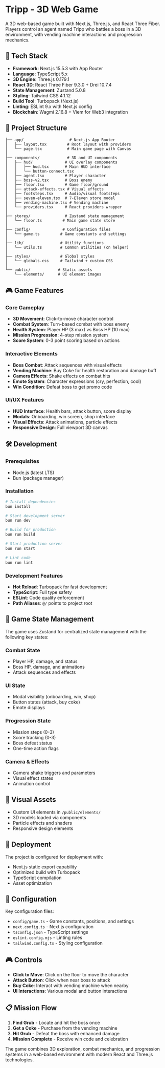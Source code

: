 # Tripp - 3D Web Game

A 3D web-based game built with Next.js, Three.js, and React Three Fiber. Players control an agent named Tripp who battles a boss in a 3D environment, with vending machine interactions and progression mechanics.

## 🚀 Tech Stack

- **Framework**: Next.js 15.5.3 with App Router
- **Language**: TypeScript 5.x
- **3D Engine**: Three.js 0.179.1
- **React 3D**: React Three Fiber 9.3.0 + Drei 10.7.4
- **State Management**: Zustand 5.0.8
- **Styling**: Tailwind CSS 4.1.12
- **Build Tool**: Turbopack (Next.js)
- **Linting**: ESLint 9.x with Next.js config
- **Blockchain**: Wagmi 2.16.8 + Viem for Web3 integration

## 📁 Project Structure

```
├── app/                    # Next.js App Router
│   ├── layout.tsx         # Root layout with providers
│   └── page.tsx           # Main game page with Canvas
│
├── components/            # 3D and UI components
│   ├── hud/              # UI overlay components
│   │   ├── hud.tsx       # Main HUD interface
│   │   └── button-connect.tsx
│   ├── agent.tsx         # Player character
│   ├── boss-v2.tsx       # Boss enemy
│   ├── floor.tsx         # Game floor/ground
│   ├── attack-effects.tsx # Visual effects
│   ├── footsteps.tsx     # Audio/visual footsteps
│   ├── seven-eleven.tsx  # 7-Eleven store model
│   ├── vending-machine.tsx # Vending machine
│   └── providers.tsx     # React providers wrapper
│
├── stores/               # Zustand state management
│   └── floor.ts         # Main game state store
│
├── config/              # Configuration files
│   └── game.ts         # Game constants and settings
│
├── lib/                # Utility functions
│   └── utils.ts        # Common utilities (cn helper)
│
├── styles/             # Global styles
│   └── globals.css     # Tailwind + custom CSS
│
└── public/            # Static assets
    └── elements/      # UI element images
```

## 🎮 Game Features

### Core Gameplay
- **3D Movement**: Click-to-move character control
- **Combat System**: Turn-based combat with boss enemy
- **Health System**: Player HP (3 max) vs Boss HP (10 max)
- **Mission Progression**: 4-step mission system
- **Score System**: 0-3 point scoring based on actions

### Interactive Elements
- **Boss Combat**: Attack sequences with visual effects
- **Vending Machine**: Buy Coke for health restoration and damage buff
- **Camera Effects**: Shake effects on combat hits
- **Emote System**: Character expressions (cry, perfection, cool)
- **Win Condition**: Defeat boss to get promo code

### UI/UX Features
- **HUD Interface**: Health bars, attack button, score display
- **Modals**: Onboarding, win screen, shop interface
- **Visual Effects**: Attack animations, particle effects
- **Responsive Design**: Full viewport 3D canvas

## 🛠 Development

### Prerequisites
- Node.js (latest LTS)
- Bun (package manager)

### Installation
```bash
# Install dependencies
bun install

# Start development server
bun run dev

# Build for production
bun run build

# Start production server
bun run start

# Lint code
bun run lint
```

### Development Features
- **Hot Reload**: Turbopack for fast development
- **TypeScript**: Full type safety
- **ESLint**: Code quality enforcement
- **Path Aliases**: `@/` points to project root

## 🎯 Game State Management

The game uses Zustand for centralized state management with the following key states:

### Combat State
- Player HP, damage, and status
- Boss HP, damage, and animations
- Attack sequences and effects

### UI State  
- Modal visibility (onboarding, win, shop)
- Button states (attack, buy coke)
- Emote displays

### Progression State
- Mission steps (0-3)
- Score tracking (0-3)
- Boss defeat status
- One-time action flags

### Camera & Effects
- Camera shake triggers and parameters
- Visual effect states
- Animation control

## 🎨 Visual Assets

- Custom UI elements in `/public/elements/`
- 3D models loaded via components
- Particle effects and shaders
- Responsive design elements

## 🚀 Deployment

The project is configured for deployment with:
- Next.js static export capability
- Optimized build with Turbopack
- TypeScript compilation
- Asset optimization

## 🔧 Configuration

Key configuration files:
- `config/game.ts` - Game constants, positions, and settings
- `next.config.ts` - Next.js configuration
- `tsconfig.json` - TypeScript settings
- `eslint.config.mjs` - Linting rules
- `tailwind.config.ts` - Styling configuration

## 🎮 Controls

- **Click to Move**: Click on the floor to move the character
- **Attack Button**: Click when near boss to attack
- **Buy Coke**: Interact with vending machine when nearby
- **UI Interactions**: Various modal and button interactions

## 📋 Mission Flow

1. **Find Grub** - Locate and hit the boss once
2. **Get a Coke** - Purchase from the vending machine  
3. **Hit Grub** - Defeat the boss with enhanced damage
4. **Mission Complete** - Receive win code and celebration

The game combines 3D exploration, combat mechanics, and progression systems in a web-based environment with modern React and Three.js technologies.
